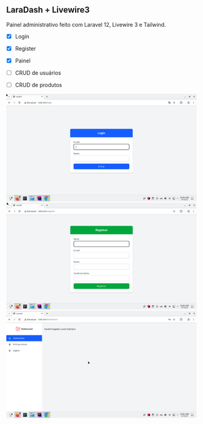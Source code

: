 
## LaraDash + Livewire3

Painel administrativo feito com Laravel 12, Livewire 3 e Tailwind.

- [x]  Login
- [x] Register
- [x]  Painel

- [ ]  CRUD de usuários
- [ ]  CRUD de produtos


![login.png](images/login.png)
![register.png](images/register.png)
![painel.png](images/painel.png)
